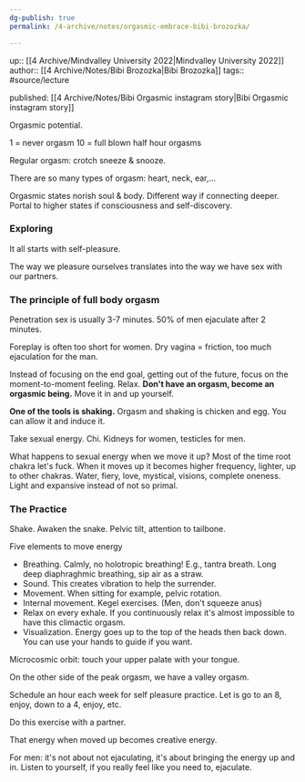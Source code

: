 ```yaml
---
dg-publish: true
permalink: /4-archive/notes/orgasmic-embrace-bibi-brozozka/

---
```



up:: [[4 Archive/Mindvalley University 2022\|Mindvalley University 2022]]
author:: [[4 Archive/Notes/Bibi Brozozka\|Bibi Brozozka]]
tags:: #source/lecture 

published: [[4 Archive/Notes/Bibi Orgasmic instagram story\|Bibi Orgasmic instagram story]]

Orgasmic potential.

1 = never orgasm
10 = full blown half hour orgasms

Regular orgasm: crotch sneeze & snooze.

There are so many types of orgasm: heart, neck, ear,…

Orgasmic states norish soul & body. Different way if connecting deeper. Portal to higher states if consciousness and self-discovery.

### Exploring
It all starts with self-pleasure.

The way we pleasure ourselves translates into the way we have sex with our partners.

### The principle of full body orgasm
Penetration sex is usually 3-7 minutes. 50% of men ejaculate after 2 minutes.

Foreplay is often too short for women. Dry vagina = friction, too much ejaculation for the man.

Instead of focusing on the end goal, getting out of the future, focus on the moment-to-moment feeling. Relax. **Don't have an orgasm, become an orgasmic being.** Move it in and up yourself.

**One of the tools is shaking.** Orgasm and shaking is chicken and egg. You can allow it and induce it.

Take sexual energy. Chi. Kidneys for women, testicles for men.

What happens to sexual energy when we move it up? Most of the time root chakra let's fuck. When it moves up it becomes higher frequency, lighter, up to other chakras. Water, fiery, love, mystical, visions, complete oneness. Light and expansive instead of not so primal.

### The Practice
Shake.
Awaken the snake. Pelvic tilt, attention to tailbone.

Five elements to move energy
- Breathing. Calmly, no holotropic breathing! E.g., tantra breath. Long deep diaphraghmic breathing, sip air as a straw.
- Sound. This creates vibration to help the surrender.
- Movement. When sitting for example, pelvic rotation.
- Internal movement. Kegel exercises. (Men, don't squeeze anus)
- Relax on every exhale. If you continuously relax it's almost impossible to have this climactic orgasm.
- Visualization. Energy goes up to the top of the heads then back down. You can use your hands to guide if you want.

Microcosmic orbit: touch your upper palate with your tongue.

On the other side of the peak orgasm, we have a valley orgasm.

Schedule an hour each week for self pleasure practice. Let is go to an 8, enjoy, down to a 4, enjoy, etc.

Do this exercise with a partner.

That energy when moved up becomes creative energy.

For men: it's not about not ejaculating, it's about bringing the energy up and in. Listen to yourself, if you really feel like you need to, ejaculate.

